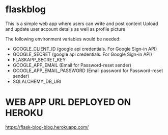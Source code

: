 # flaskblog

This is a simple web app where users can write and post content
Upload and update user account details as well as profile picture


The following environment variables would be needed:
- GOOGLE_CLIENT_ID (google api credentials. For Google Sign-in API)
- GOOGLE_SECRET (google api credentials. For Google Sign-in API)
- FLASKAPP_SECRET_KEY
- GOOGLE_APP_EMAIL (Email for Password-reset sender)
- GOOGLE_APP_EMAIL_PASSWORD (Email password for Password-reset sender)
- SQLALCHEMY_DB_URI

# WEB APP URL DEPLOYED ON HEROKU
https://flask-blog-blog.herokuapp.com/
